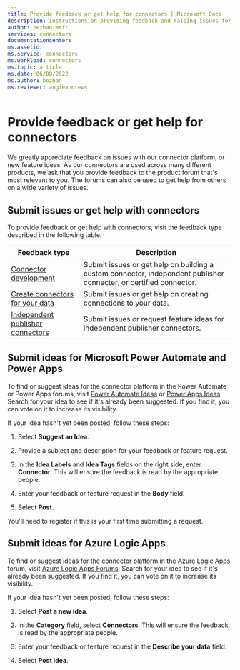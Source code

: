 ```yaml
---
title: Provide feedback or get help for connectors | Microsoft Docs
description: Instructions on providing feedback and raising issues for connectors across the different product forums
author: bezhan-msft
services: connectors
documentationcenter:
ms.assetid:
ms.service: connectors
ms.workload: connectors
ms.topic: article
ms.date: 06/08/2022
ms.author: bezhan
ms.reviewer: angieandrews
---
```


# Provide feedback or get help for connectors

We greatly appreciate feedback on issues with our connector platform, or new feature ideas. As our connectors are used across many different products, we ask that you provide feedback to the product forum that's most relevant to you. The forums can also be used to get help from others on a wide variety of issues.

## Submit issues or get help with connectors

To provide feedback or get help with connectors, visit the feedback type described in the following table.

|Feedback type  |Description  |
|---------|---------|
|[Connector development](https://powerusers.microsoft.com/t5/Connector-Development/bd-p/ConnectorDevelopment)    | Submit issues or get help on building a custom connector, independent publisher connecter, or certified connector.        |
|[Create connectors for your data](https://powerusers.microsoft.com/t5/Connecting-To-Data/bd-p/ConnectingToData)     | Submit issues or get help on creating connections to your data.        |
|[Independent publisher connectors](https://github.com/microsoft/PowerPlatformConnectors/issues) | Submit issues or request feature ideas for independent publisher connectors. |

## Submit ideas for Microsoft Power Automate and Power Apps

To find or suggest ideas for the connector platform in the Power Automate or Power Apps forums, visit [Power Automate Ideas](https://powerusers.microsoft.com/t5/Power-Automate-Ideas/idb-p/MPAIdeas) or [Power Apps Ideas](https://powerusers.microsoft.com/t5/Power-Apps-Ideas/idb-p/PowerAppsIdeas). Search for your idea to see if it's already been suggested. If you find it, you can vote on it to increase its visibility.

If your idea hasn't yet been posted, follow these steps:

1. Select **Suggest an Idea**.

1. Provide a subject and description for your feedback or feature request.

1. In the **Idea Labels** and **Idea Tags** fields on the right side, enter **Connector**. This will ensure the feedback is read by the appropriate people.

1. Enter your feedback or feature request in the **Body** field.

1. Select **Post**.

You'll need to register if this is your first time submitting a request.

## Submit ideas for Azure Logic Apps

To find or suggest ideas for the connector platform in the Azure Logic Apps forum, visit [Azure Logic Apps Forums](https://feedback.azure.com/forums/287593-logic-apps). Search for your idea to see if it's already been suggested. If you find it, you can vote on it to increase its visibility.

If your idea hasn't yet been posted, follow these steps:

1. Select **Post a new idea**.

1. In the **Category** field, select **Connectors**. This will ensure the feedback is read by the appropriate people.

1. Enter your feedback or feature request in the **Describe your data** field.

1. Select **Post idea**.

